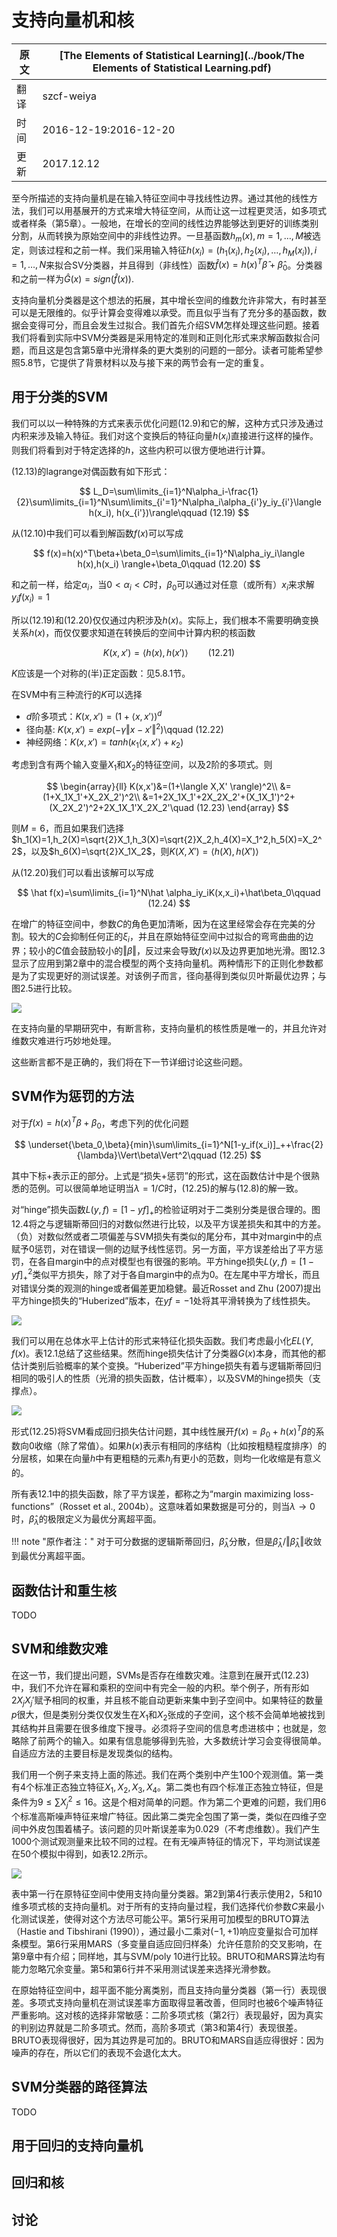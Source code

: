# 支持向量机和核

| 原文   | [The Elements of Statistical Learning](../book/The Elements of Statistical Learning.pdf) |
| ---- | ---------------------------------------- |
| 翻译   | szcf-weiya                               |
| 时间   | 2016-12-19:2016-12-20                   |
| 更新|2017.12.12 |

至今所描述的支持向量机是在输入特征空间中寻找线性边界。通过其他的线性方法，我们可以用基展开的方式来增大特征空间，从而让这一过程更灵活，如多项式或者样条（第5章）。一般地，在增长的空间的线性边界能够达到更好的训练类别分割，从而转换为原始空间中的非线性边界。一旦基函数$h_m(x),m=1,\ldots,M$被选定，则该过程和之前一样。我们采用输入特征$h(x_i)=(h_1(x_i),h_2(x_i),\ldots,h_M(x_i)),i=1,\ldots,N$来拟合SV分类器，并且得到（非线性）函数$\hat f(x)=h(x)^T\hat\beta+\hat\beta_0$。分类器和之前一样为$\hat G(x)=sign(\hat f(x))$.

支持向量机分类器是这个想法的拓展，其中增长空间的维数允许非常大，有时甚至可以是无限维的。似乎计算会变得难以承受。而且似乎当有了充分多的基函数，数据会变得可分，而且会发生过拟合。我们首先介绍SVM怎样处理这些问题。接着我们将看到实际中SVM分类器是采用特定的准则和正则化形式来求解函数拟合问题，而且这是包含第5章中光滑样条的更大类别的问题的一部分。读者可能希望参照5.8节，它提供了背景材料以及与接下来的两节会有一定的重复。

## 用于分类的SVM

我们可以以一种特殊的方式来表示优化问题(12.9)和它的解，这种方式只涉及通过内积来涉及输入特征。我们对这个变换后的特征向量$h(x_i)$直接进行这样的操作。则我们将看到对于特定选择的$h$，这些内积可以很方便地进行计算。

(12.13)的lagrange对偶函数有如下形式：

$$
L_D=\sum\limits_{i=1}^N\alpha_i-\frac{1}{2}\sum\limits_{i=1}^N\sum\limits_{i'=1}^N\alpha_i\alpha_{i'}y_iy_{i'}\langle h(x_i), h(x_{i'})\rangle\qquad (12.19)
$$

从(12.10)中我们可以看到解函数$f(x)$可以写成

$$
f(x)=h(x)^T\beta+\beta_0=\sum\limits_{i=1}^N\alpha_iy_i\langle h(x),h(x_i) \rangle+\beta_0\qquad (12.20)
$$

和之前一样，给定$\alpha_i$，当$0<\alpha_i<C$时，$\beta_0$可以通过对任意（或所有）$x_i$来求解$y_if(x_i)=1$

所以(12.19)和(12.20)仅仅通过内积涉及$h(x)$。实际上，我们根本不需要明确变换关系$h(x)$，而仅仅要求知道在转换后的空间中计算内积的核函数

$$
K(x,x')=\langle h(x), h(x') \rangle\qquad (12.21)
$$

$K$应该是一个对称的(半)正定函数：见5.8.1节。

在SVM中有三种流行的$K$可以选择

- $d$阶多项式：$K(x,x')=(1+\langle x,x' \rangle)^d$
- 径向基: $K(x, x')=exp(-\gamma \Vert x-x'\Vert^2)$\qquad (12.22)
- 神经网络：$K(x,x')=tanh(\kappa_1\langle x,x' \rangle+\kappa_2)$

考虑到含有两个输入变量$X_1$和$X_2$的特征空间，以及2阶的多项式。则

$$
\begin{array}{ll}
K(x,x')&=(1+\langle X,X' \rangle)^2\\
&=(1+X_1X_1'+X_2X_2')^2\\
&=1+2X_1X_1'+2X_2X_2'+(X_1X_1')^2+(X_2X_2')^2+2X_1X_1'X_2X_2'\quad (12.23)
\end{array}
$$

则$M=6$，而且如果我们选择$h_1(X)=1,h_2(X)=\sqrt{2}X_1,h_3(X)=\sqrt{2}X_2,h_4(X)=X_1^2,h_5(X)=X_2^2$，以及$h_6(X)=\sqrt{2}X_1X_2$，则$K(X,X')=\langle h(X),h(X')\rangle$

从$(12.20)$我们可以看出该解可以写成

$$
\hat f(x)=\sum\limits_{i=1}^N\hat \alpha_iy_iK(x,x_i)+\hat\beta_0\qquad (12.24)
$$

在增广的特征空间中，参数$C$的角色更加清晰，因为在这里经常会存在完美的分割。较大的$C$会抑制任何正的$\xi_i$，并且在原始特征空间中过拟合的弯弯曲曲的边界；较小的$C$值会鼓励较小的$\Vert\beta\Vert$，反过来会导致$f(x)$以及边界更加地光滑。图12.3显示了应用到第2章中的混合模型的两个支持向量机。两种情形下的正则化参数都是为了实现更好的测试误差。对该例子而言，径向基得到类似贝叶斯最优边界；与图2.5进行比较。

![](../img/12/fig12.3.png)

在支持向量的早期研究中，有断言称，支持向量机的核性质是唯一的，并且允许对维数灾难进行巧妙地处理。

这些断言都不是正确的，我们将在下一节详细讨论这些问题。

## SVM作为惩罚的方法

对于$f(x)=h(x)^T\beta+\beta_0$，考虑下列的优化问题

$$
\underset{\beta_0,\beta}{min}\sum\limits_{i=1}^N[1-y_if(x_i)]_++\frac{2}{\lambda}\Vert\beta\Vert^2\qquad (12.25)
$$

其中下标$+$表示正的部分。上式是“损失+惩罚”的形式，这在函数估计中是个很熟悉的范例。可以很简单地证明当$\lambda=1/C$时，(12.25)的解与(12.8)的解一致。

对“hinge”损失函数$L(y,f)=[1-yf]_+$的检验证明对于二类别分类是很合理的。图12.4将之与逻辑斯蒂回归的对数似然进行比较，以及平方误差损失和其中的方差。（负）对数似然或者二项偏差与SVM损失有类似的尾分布，其中对margin中的点赋予0惩罚，对在错误一侧的边赋予线性惩罚。另一方面，平方误差给出了平方惩罚，在各自margin中的点对模型也有很强的影响。平方hinge损失$L(y,f)=[1-yf]_+^2$类似平方损失，除了对于各自margin中的点为0。在左尾中平方增长，而且对错误分类的观测的hinge或者偏差更加稳健。最近Rosset and Zhu (2007)提出平方hinge损失的“Huberized”版本，在$yf=-1$处将其平滑转换为了线性损失。

![](../img/12/fig12.4.png)


我们可以用在总体水平上估计的形式来特征化损失函数。我们考虑最小化$EL(Y,f(x)$。表12.1总结了这些结果。然而hinge损失估计了分类器$G(x)$本身，而其他的都估计类别后验概率的某个变换。“Huberized”平方hinge损失有着与逻辑斯蒂回归相同的吸引人的性质（光滑的损失函数，估计概率），以及SVM的hinge损失（支撑点）。

![](../img/12/tab12.1.png)

形式(12.25)将SVM看成回归损失估计问题，其中线性展开$f(x)=\beta_0+h(x)^T\beta$的系数向0收缩（除了常值）。如果$h(x)$表示有相同的序结构（比如按粗糙程度排序）的分层核，如果在向量$h$中有更粗糙的元素$h_j$有更小的范数，则均一化收缩是有意义的。

所有表12.1中的损失函数，除了平方误差，都称之为“margin maximizing loss-functions”（Rosset et al., 2004b）。这意味着如果数据是可分的，则当$\lambda\rightarrow 0$时，$\hat\beta_\lambda$的极限定义为最优分离超平面。

!!! note "原作者注："
    对于可分数据的逻辑斯蒂回归，$\hat\beta_\lambda$分散，但是$\hat\beta_\lambda/\Vert\hat\beta_\lambda\Vert$收敛到最优分离超平面。


## 函数估计和重生核

TODO

## SVM和维数灾难

在这一节，我们提出问题，SVMs是否存在维数灾难。注意到在展开式(12.23)中，我们不允许在幂和乘积的空间中有完全一般的内积。举个例子，所有形如$2X_jX_j'$赋予相同的权重，并且核不能自动更新来集中到子空间中。如果特征的数量$p$很大，但是类别分类仅仅发生在$X_1$和$X_2$张成的子空间，这个核不会简单地被找到其结构并且需要在很多维度下搜寻。必须将子空间的信息考虑进核中；也就是，忽略除了前两个的输入。如果有信息能够得到先验，大多数统计学习会变得很简单。自适应方法的主要目标是发现类似的结构。

我们用一个例子来支持上面的陈述。我们在两个类别中产生100个观测值。第一类有4个标准正态独立特征$X_1,X_2,X_3,X_4$。第二类也有四个标准正态独立特征，但是条件为$9\le \sum X_j^2\le 16$。这是个相对简单的问题。作为第二个更难的问题，我们用6个标准高斯噪声特征来增广特征。因此第二类完全包围了第一类，类似在四维子空间中外皮包围着橘子。该问题的贝叶斯误差率为0.029（不考虑维数）。我们产生1000个测试观测量来比较不同的过程。在有无噪声特征的情况下，平均测试误差在50个模拟中得到，如表12.2所示。

![](../img/12/tab12.2.png)

表中第一行在原特征空间中使用支持向量分类器。第2到第4行表示使用2，5和10维多项式核的支持向量机。对于所有的支持向量过程，我们选择代价参数$C$来最小化测试误差，使得对这个方法尽可能公平。第5行采用可加模型的BRUTO算法（Hastie and Tibshirani (1990)），通过最小二乘对$(-1,+1)$响应变量拟合可加样条模型。第6行采用MARS（多变量自适应回归样条）允许任意阶的交叉影响，在第9章中有介绍；同样地，其与SVM/poly 10进行比较。BRUTO和MARS算法均有能力忽略冗余变量。第5和第6行并不采用测试误差来选择光滑参数。

在原始特征空间中，超平面不能分离类别，而且支持向量分类器（第一行）表现很差。多项式支持向量机在测试误差率方面取得显著改善，但同时也被6个噪声特征严重影响。这对核的选择非常敏感：二阶多项式核（第2行）表现最好，因为真实的判别边界就是二阶多项式。然而，高阶多项式（第3和第4行）表现很差。BRUTO表现得很好，因为其边界是可加的。BRUTO和MARS自适应得很好：因为噪声的存在，所以它们的表现不会退化太大。

## SVM分类器的路径算法

TODO

## 用于回归的支持向量机

## 回归和核

## 讨论
